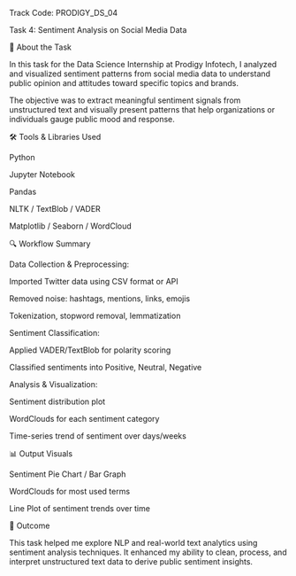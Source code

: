 Track Code: PRODIGY_DS_04

Task 4: Sentiment Analysis on Social Media Data


📌 About the Task

In this task for the Data Science Internship at Prodigy Infotech, I analyzed and visualized sentiment patterns from social media data to understand public opinion and attitudes toward specific topics and brands.

The objective was to extract meaningful sentiment signals from unstructured text and visually present patterns that help organizations or individuals gauge public mood and response.

🛠 Tools & Libraries Used

Python

Jupyter Notebook

Pandas

NLTK / TextBlob / VADER

Matplotlib / Seaborn / WordCloud

🔍 Workflow Summary

Data Collection & Preprocessing:

Imported Twitter data using CSV format or API

Removed noise: hashtags, mentions, links, emojis

Tokenization, stopword removal, lemmatization

Sentiment Classification:

Applied VADER/TextBlob for polarity scoring

Classified sentiments into Positive, Neutral, Negative

Analysis & Visualization:

Sentiment distribution plot

WordClouds for each sentiment category

Time-series trend of sentiment over days/weeks

📊 Output Visuals

Sentiment Pie Chart / Bar Graph

WordClouds for most used terms

Line Plot of sentiment trends over time

🎯 Outcome

This task helped me explore NLP and real-world text analytics using sentiment analysis techniques. It enhanced my ability to clean, process, and interpret unstructured text data to derive public sentiment insights.

